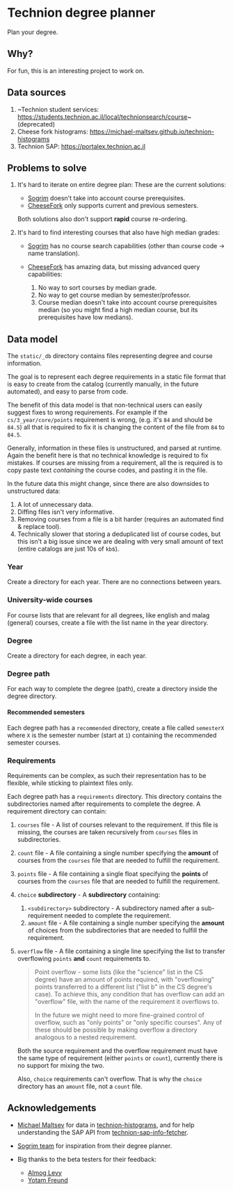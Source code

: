 # Technion degree planner

Plan your degree.

## Why?

For fun, this is an interesting project to work on.

## Data sources

1. ~Technion student services: https://students.technion.ac.il/local/technionsearch/course~ (deprecated)
1. Cheese fork histograms: https://michael-maltsev.github.io/technion-histograms
1. Technion SAP: https://portalex.technion.ac.il

## Problems to solve

1. It's hard to iterate on entire degree plan:
   These are the current solutions:

   - [Sogrim](https://students.sogrim.org/) doesn't take into account course prerequisites.
   - [CheeseFork](https://cheesefork.cf/) only supports current and previous semesters.

   Both solutions also don't support **rapid** course re-ordering.

1. It's hard to find interesting courses that also have high median grades:

   - [Sogrim](https://students.sogrim.org/) has no course search capabilities
     (other than course code -> name translation).

   - [CheeseFork](https://cheesefork.cf/) has amazing data, but missing advanced query capabilities:
     1. No way to sort courses by median grade.
     1. No way to get course median by semester/professor.
     1. Course median doesn't take into account course prerequisites median
        (so you might find a high median course, but its prerequisites have low medians).

## Data model

The `static/_db` directory contains files representing degree and course information.

The goal is to represent each degree requirements in a static file format that is easy
to create from the catalog (currently manually, in the future automated), and easy to
parse from code.

The benefit of this data model is that non-technical users can easily suggest fixes
to wrong requirements. For example if the `cs/3_year/core/points` requirement is wrong,
(e.g. it's `84` and should be `84.5`) all that is required to fix it is changing the
content of the file from `84` to `84.5`.

Generally, information in these files is unstructured, and parsed at runtime. Again
the benefit here is that no technical knowledge is required to fix mistakes. If courses
are missing from a requirement, all the is required is to copy paste text _containing_ the
course codes, and pasting it in the file.

In the future data this might change, since there are also downsides to unstructured data:

1. A lot of unnecessary data.
2. Diffing files isn't very informative.
3. Removing courses from a file is a bit harder (requires an automated find & replace tool).
4. Technically slower that storing a deduplicated list of course codes, but this isn't a
   big issue since we are dealing with very small amount of text (entire catalogs are just 10s of `kb`s).

### Year

Create a directory for each year. There are no connections between years.

### University-wide courses

For course lists that are relevant for all degrees, like english and malag
(general) courses, create a file with the list name in the year directory.

### Degree

Create a directory for each degree, in each year.

### Degree path

For each way to complete the degree (path), create a directory inside the degree directory.

#### Recommended semesters

Each degree path has a `recommended` directory, create a file called `semesterX` where
`X` is the semester number (start at `1`) containing the recommended semester courses.

### Requirements

Requirements can be complex, as such their representation has to be flexible, while sticking
to plaintext files only.

Each degree path has a `requirements` directory. This directory contains the subdirectories
named after requirements to complete the degree. A requirement directory can contain:

1. `courses` file - A list of courses relevant to the requirement. If this file is missing,
   the courses are taken recursively from `courses` files in subdirectories.
1. `count` file - A file containing a single number specifying the **amount** of courses
   from the `courses` file that are needed to fulfill the requirement.
1. `points` file - A file containing a single float specifying the **points** of courses
   from the `courses` file that are needed to fulfill the requirement.
1. `choice` **subdirectory** - A **subdirectory** containing:
   1. `<subdirectory>` subdirectory - A subdirectory named after a sub-requirement needed
      to complete the requirement.
   1. `amount` file - A file containing a single number specifying the **amount** of choices
      from the subdirectories that are needed to fulfill the requirement.
1. `overflow` file - A file containing a single line specifying the list to transfer
   overflowing `points` **and** `count` requirements to.

   > Point overflow - some lists (like the "science" list in the CS degree) have an amount
   > of points required, with "overflowing" points transferred to a different list ("list b"
   > in the CS degree's case). To achieve this, any condition that has overflow can add an
   > "overflow" file, with the name of the requirement it overflows to.
   >
   > In the future we might need to more fine-grained control of overflow,
   > such as "only points" or "only specific courses". Any of these should
   > be possible by making overflow a directory analogous to a nested
   > requirement.

   Both the source requirement and the overflow requirement must have the same type
   of requirement (either `points` or `count`), currently there is no support for
   mixing the two.

   Also, `choice` requirements can't overflow. That is why the `choice` directory
   has an `amount` file, not a `count` file.

## Acknowledgements

- [Michael Maltsev](https://github.com/michael-maltsev) for data in
  [technion-histograms](https://github.com/michael-maltsev/technion-histograms),
  and for help understanding the SAP API from
  [technion-sap-info-fetcher](https://github.com/michael-maltsev/technion-sap-info-fetcher).

- [Sogrim team](https://github.com/sogrim/technion-sogrim) for inspiration from
  their degree planner.

- Big thanks to the beta testers for their feedback:

  - [Almog Levy](https://github.com/Almoglevy2k)
  - [Yotam Freund](https://github.com/freundyotam)
